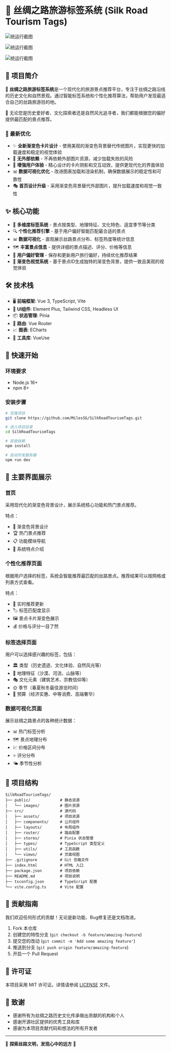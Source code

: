 # 🏮 丝绸之路旅游标签系统 (Silk Road Tourism Tags)

![统运行截图](public/images/image1.png.png)

![统运行截图](public/images/image2.png.png)

![统运行截图](public/images/image3.png.png)

## 📜 项目简介

🐪 **丝绸之路旅游标签系统**是一个现代化的旅游景点推荐平台，专注于丝绸之路沿线的历史文化和自然景观。通过智能标签系统和个性化推荐算法，帮助用户发现最适合自己的丝路旅游目的地。

🌟 无论您是历史爱好者、文化探索者还是自然风光追寻者，我们都能根据您的偏好提供最匹配的景点推荐。

### 🎨 最新优化

- ✨ **全新渐变色卡片设计** - 使用美观的渐变色背景替代传统图片，实现更快的加载速度和稳定的视觉体验
- 🚀 **无外部依赖** - 不再依赖外部图片资源，减少加载失败的风险
- 💎 **增强用户体验** - 精心设计的卡片阴影和交互动效，提供更现代化的界面体验
- 📊 **数据可视化优化** - 改进图表加载和渲染机制，确保数据展示的稳定性和可靠性
- 🎭 **首页设计升级** - 采用渐变色背景替代外部图片，提升加载速度和视觉一致性

## ✨ 核心功能

- 🧩 **多维度标签系统** - 景点按类型、地理特征、文化特色、适宜季节等分类
- 🔍 **个性化推荐引擎** - 基于用户偏好智能匹配最合适的景点
- 📊 **数据可视化** - 直观展示丝路景点分布、标签热度等统计信息
- 🗺️ **丰富景点信息** - 提供详细的景点描述、评分、价格等信息
- 👥 **用户偏好管理** - 保存和更新用户旅行偏好，持续优化推荐结果
- 🎨 **渐变色视觉系统** - 基于景点ID生成独特的渐变色背景，提供一致且美观的视觉体验

## 🛠️ 技术栈

- 🖥️ **前端框架**: Vue 3, TypeScript, Vite
- 🎨 **UI组件**: Element Plus, Tailwind CSS, Headless UI
- 📦 **状态管理**: Pinia
- 🧭 **路由**: Vue Router
- 📈 **图表**: ECharts
- 🔧 **工具库**: VueUse

## 🚀 快速开始

### 环境要求

- Node.js 16+
- npm 8+

### 安装步骤

```bash
# 克隆项目
git clone https://github.com/MilesSG/SilkRoadTourismTags.git

# 进入项目目录
cd SilkRoadTourismTags

# 安装依赖
npm install

# 启动开发服务器
npm run dev
```

## 📱 主要界面展示

### 首页

采用现代化的渐变色背景设计，展示系统核心功能和热门景点推荐。

特点：
- 🎨 渐变色背景设计
- 🏆 热门景点推荐
- 📋 功能模块导航
- 🌟 系统特点介绍

### 个性化推荐页面

根据用户选择的标签，系统会智能推荐最匹配的丝路景点。推荐结果可以按网格或列表方式查看。

特点：
- 🔄 实时推荐更新
- 🏷️ 标签匹配度显示
- 🖼️ 景点卡片渐变色展示
- 💰 价格与评分一目了然

### 标签选择页面

用户可以选择感兴趣的标签，包括：
- 🏛️ 类型（历史遗迹、文化体验、自然风光等）
- 🌄 地理特征（沙漠、河流、山脉等）
- 🎭 文化元素（建筑艺术、宗教信仰等）
- 🌞 季节（春夏秋冬最佳游览时间）
- 💸 预算（经济实惠、中等消费、高端奢华）

### 数据可视化页面

展示丝绸之路景点的各种统计数据：
- 📊 热门标签分析
- 🗺️ 景点地理分布
- 💹 价格区间分布
- ⭐ 评分分布
- 🌤️ 季节性分析

## 📂 项目结构

```
SilkRoadTourismTags/
├── public/             # 静态资源
│   └── images/         # 图片资源
├── src/                # 源代码
│   ├── assets/         # 项目资源
│   ├── components/     # 公共组件
│   ├── layouts/        # 布局组件
│   ├── router/         # 路由配置
│   ├── stores/         # Pinia 状态管理
│   ├── types/          # TypeScript 类型定义
│   ├── utils/          # 工具函数
│   └── views/          # 页面视图
├── .gitignore          # Git 忽略文件
├── index.html          # HTML 入口
├── package.json        # 项目依赖
├── README.md           # 项目说明
├── tsconfig.json       # TypeScript 配置
└── vite.config.ts      # Vite 配置
```

## 🤝 贡献指南

我们欢迎任何形式的贡献！无论是新功能、Bug修复还是文档改进。

1. Fork 本仓库
2. 创建您的特性分支 (`git checkout -b feature/amazing-feature`)
3. 提交您的改动 (`git commit -m 'Add some amazing feature'`)
4. 推送到分支 (`git push origin feature/amazing-feature`)
5. 开启一个 Pull Request

## 📄 许可证

本项目采用 MIT 许可证。详情请参阅 [LICENSE](LICENSE) 文件。

## 🙏 致谢

- 感谢所有为丝绸之路历史文化传承做出贡献的机构和个人
- 感谢开源社区提供的优秀工具和库
- 感谢为本项目贡献代码和想法的所有开发者

---

🌈 **探索丝路文明，发现心中的远方** 🧭 
